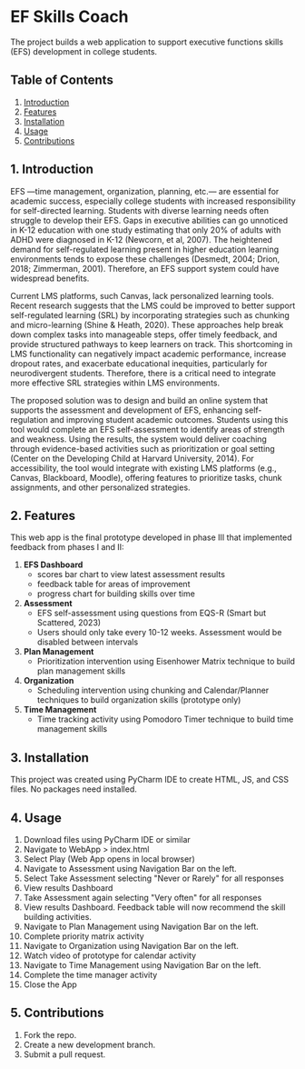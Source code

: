 # EF Skills Coach

The project builds a web application to support executive functions skills (EFS) development in college students. 

## Table of Contents
1. [Introduction](#introduction)
2. [Features](#features)
3. [Installation](#installation)
4. [Usage](#usage)
5. [Contributions](#contributions)

## 1. Introduction
EFS —time management, organization, planning, etc.— are essential for academic success, especially college students with increased responsibility for self-directed learning. Students with diverse learning needs often struggle to develop their EFS. Gaps in executive abilities can go unnoticed in K-12 education with one study estimating that only 20% of adults with ADHD were diagnosed in K-12 (Newcorn, et al, 2007). The heightened demand for self-regulated learning present in higher education learning environments tends to expose these challenges (Desmedt, 2004; Drion, 2018; Zimmerman, 2001). Therefore, an EFS support system could have widespread benefits. 

Current LMS platforms, such Canvas, lack personalized learning tools. Recent research suggests that the LMS could be improved to better support self-regulated learning (SRL) by incorporating strategies such as chunking and micro-learning (Shine & Heath, 2020). These approaches help break down complex tasks into manageable steps, offer timely feedback, and provide structured pathways to keep learners on track. This shortcoming in LMS functionality can negatively impact academic performance, increase dropout rates, and exacerbate educational inequities, particularly for neurodivergent students. Therefore, there is a critical need to integrate more effective SRL strategies within LMS environments. 

The proposed solution was to design and build an online system that supports the assessment and development of EFS, enhancing self-regulation and improving student academic outcomes. Students using this tool would complete an EFS self-assessment to identify areas of strength and weakness. Using the results, the system would deliver coaching through evidence-based activities such as prioritization or goal setting (Center on the Developing Child at Harvard University, 2014). For accessibility, the tool would integrate with existing LMS platforms (e.g., Canvas, Blackboard, Moodle), offering features to prioritize tasks, chunk assignments, and other personalized strategies. 

## 2. Features
This web app is the final prototype developed in phase III that implemented feedback from phases I and II:
1. **EFS Dashboard**
   - scores bar chart to view latest assessment results
   - feedback table for areas of improvement
   - progress chart for building skills over time
2. **Assessment**
   - EFS self-assessment using questions from EQS-R (Smart but Scattered, 2023)
   - Users should only take every 10-12 weeks. Assessment would be disabled between intervals 
3. **Plan Management**
   - Prioritization intervention using Eisenhower Matrix technique to build plan management skills
4. **Organization**
   - Scheduling intervention using chunking and Calendar/Planner techniques to build organization skills (prototype only)
5. **Time Management**
   - Time tracking activity using Pomodoro Timer technique to build time management skills

## 3. Installation
This project was created using PyCharm IDE to create HTML, JS, and CSS files. No packages need installed.

## 4. Usage
1. Download files using PyCharm IDE or similar
2. Navigate to WebApp > index.html
3. Select Play (Web App opens in local browser)
4. Navigate to Assessment using Navigation Bar on the left. 
5. Select Take Assessment selecting "Never or Rarely" for all responses
6. View results Dashboard
7. Take Assessment again  selecting "Very often" for all responses
8. View results Dashboard. Feedback table will now recommend the skill building activities.
9. Navigate to Plan Management using Navigation Bar on the left. 
10. Complete priority matrix activity
11. Navigate to Organization using Navigation Bar on the left. 
12. Watch video of prototype for calendar activity 
13. Navigate to Time Management using Navigation Bar on the left. 
14. Complete the time manager activity 
15. Close the App

## 5. Contributions
1. Fork the repo.
2. Create a new development branch.
3. Submit a pull request.